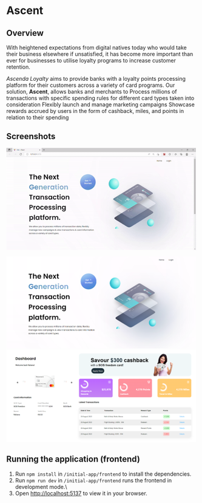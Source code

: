 # Ascent

## Overview
With heightened expectations from digital natives today who would take their business elsewhere if unsatisfied, it has become more important than ever for businesses to utilise loyalty programs to increase customer retention. 

*Ascenda Loyalty* aims to provide banks with a loyalty points processing platform for their customers across a variety of card programs. Our solution, **Ascent**, allows banks and merchants to
Process millions of transactions with specific spending rules for different card types taken into consideration 
Flexibly launch and manage marketing campaigns
Showcase rewards accrued by users in the form of cashback, miles, and points in relation to their spending 

## Screenshots

<img src="initial-app/screenshots/ascent.gif" width="500">

<p float="left">
  <img src="initial-app/screenshots/Ascent_home.PNG" width="500">
  <img src="initial-app/screenshots/Ascent_dashboard.PNG" width="500">
</p>


## Running the application (frontend)
1) Run `npm install` in `/initial-app/frontend` to install the dependencies.
2) Run `npm run dev` in `/initial-app/frontend` runs the frontend in development mode.\
3) Open [http://localhost:5137](http://localhost:5137) to view it in your browser.
